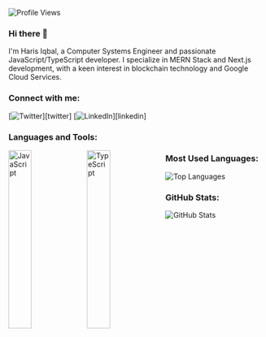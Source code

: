 ![Profile Views](https://komarev.com/ghpvc/?username=harisiqbal8&label=PROFILE+VIEWS)

### Hi there 👋
I'm Haris Iqbal, a Computer Systems Engineer and passionate JavaScript/TypeScript developer. I specialize in MERN Stack and Next.js development, with a keen interest in blockchain technology and Google Cloud Services.

### Connect with me:
[![Twitter](https://user-images.githubusercontent.com/73984528/157232500-1f9778e0-8b84-476f-9c38-f1159f26875f.png)][twitter]
[![LinkedIn](https://user-images.githubusercontent.com/73984528/157232499-bafa66e2-04e5-4ce1-8a03-6a41d1105da9.png)][linkedin]

### Languages and Tools:
<div>
  <img align="left" alt="JavaScript" width="30%" src="https://user-images.githubusercontent.com/73984528/156903340-cac9334f-38e7-4f9f-bad0-c954ea9a93c3.png" />
  <img align="left" alt="TypeScript" width="30%" src="https://user-images.githubusercontent.com/73984528/156903454-acf97a33-6acd-443e-8282-3e6112e43f67.png" />
</div>

### Most Used Languages:
![Top Languages](https://github-readme-stats.vercel.app/api/top-langs/?username=harisiqbal8&layout=compact&theme=dark)

### GitHub Stats:
![GitHub Stats](https://github-readme-stats.vercel.app/api?username=harisiqbal8&count_private=true&show_icons=true&theme=dark)

